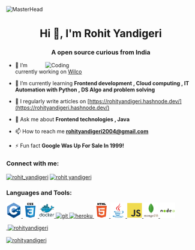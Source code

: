 ![MasterHead](https://media2.giphy.com/headers/GitHub/w8ZJLtJbmuph.gif)
<h1 align="center">Hi 👋, I'm Rohit Yandigeri</h1>
<h3 align="center">A open source curious from India</h3>
<img align="right" alt="Coding" width="400" src="https://miro.medium.com/max/1272/1*ZSVmWGcc1weENb0ShawWxw.gif">


- 🔭 I’m currently working on [Wilco](https://github.com/ObelusFamily/Anythink-Market-amoiq)

- 🌱 I’m currently learning **Frontend development , Cloud computing , IT Automation with Python , DS Algo and problem solving**

- 📝 I regularly write articles on [https://rohityandigeri.hashnode.dev/](https://rohityandigeri.hashnode.dev/)

- 💬 Ask me about **Frontend technologies , Java**

- 📫 How to reach me **rohityandigeri2004@gmail.com**

- ⚡ Fun fact **Google Was Up For Sale In 1999!**

<h3 align="left">Connect with me:</h3>
<p align="left">
<a href="https://twitter.com/rohit_yandigeri" target="blank"><img align="center" src="https://raw.githubusercontent.com/rahuldkjain/github-profile-readme-generator/master/src/images/icons/Social/twitter.svg" alt="rohit_yandigeri" height="30" width="40" /></a>
<a href="https://linkedin.com/in/rohit yandigeri" target="blank"><img align="center" src="https://raw.githubusercontent.com/rahuldkjain/github-profile-readme-generator/master/src/images/icons/Social/linked-in-alt.svg" alt="rohit yandigeri" height="30" width="40" /></a>
</p>

<h3 align="left">Languages and Tools:</h3>
<p align="left"> <a href="https://www.w3schools.com/cpp/" target="_blank" rel="noreferrer"> <img src="https://raw.githubusercontent.com/devicons/devicon/master/icons/cplusplus/cplusplus-original.svg" alt="cplusplus" width="40" height="40"/> </a> <a href="https://www.w3schools.com/css/" target="_blank" rel="noreferrer"> <img src="https://raw.githubusercontent.com/devicons/devicon/master/icons/css3/css3-original-wordmark.svg" alt="css3" width="40" height="40"/> </a> <a href="https://www.docker.com/" target="_blank" rel="noreferrer"> <img src="https://raw.githubusercontent.com/devicons/devicon/master/icons/docker/docker-original-wordmark.svg" alt="docker" width="40" height="40"/> </a> <a href="https://git-scm.com/" target="_blank" rel="noreferrer"> <img src="https://www.vectorlogo.zone/logos/git-scm/git-scm-icon.svg" alt="git" width="40" height="40"/> </a> <a href="https://heroku.com" target="_blank" rel="noreferrer"> <img src="https://www.vectorlogo.zone/logos/heroku/heroku-icon.svg" alt="heroku" width="40" height="40"/> </a> <a href="https://www.w3.org/html/" target="_blank" rel="noreferrer"> <img src="https://raw.githubusercontent.com/devicons/devicon/master/icons/html5/html5-original-wordmark.svg" alt="html5" width="40" height="40"/> </a> <a href="https://www.java.com" target="_blank" rel="noreferrer"> <img src="https://raw.githubusercontent.com/devicons/devicon/master/icons/java/java-original.svg" alt="java" width="40" height="40"/> </a> <a href="https://developer.mozilla.org/en-US/docs/Web/JavaScript" target="_blank" rel="noreferrer"> <img src="https://raw.githubusercontent.com/devicons/devicon/master/icons/javascript/javascript-original.svg" alt="javascript" width="40" height="40"/> </a> <a href="https://www.mongodb.com/" target="_blank" rel="noreferrer"> <img src="https://raw.githubusercontent.com/devicons/devicon/master/icons/mongodb/mongodb-original-wordmark.svg" alt="mongodb" width="40" height="40"/> </a> <a href="https://nodejs.org" target="_blank" rel="noreferrer"> <img src="https://raw.githubusercontent.com/devicons/devicon/master/icons/nodejs/nodejs-original-wordmark.svg" alt="nodejs" width="40" height="40"/> </a> <a href="https://www.python.or
<p><img align="left" src="https://github-readme-stats.vercel.app/api/top-langs?username=rohityandigeri&show_icons=true&locale=en&layout=compact" alt="rohityandigeri" /></p>

<p>&nbsp;<img align="center" src="https://github-readme-stats.vercel.app/api?username=rohityandigeri&show_icons=true&locale=en" alt="rohityandigeri" /></p>

<p><img align="center" src="https://github-readme-streak-stats.herokuapp.com/?user=rohityandigeri&" alt="rohityandigeri" /></p>
